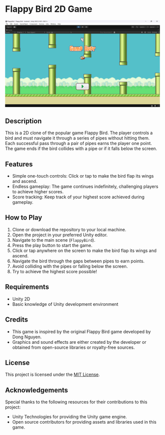 # Flappy Bird 2D Game

![Flappy Bird](screenshots/1.png)


## Description
This is a 2D clone of the popular game Flappy Bird. The player controls a bird and must navigate it through a series of pipes without hitting them. Each successful pass through a pair of pipes earns the player one point. The game ends if the bird collides with a pipe or if it falls below the screen.

## Features
- Simple one-touch controls: Click or tap to make the bird flap its wings and ascend.
- Endless gameplay: The game continues indefinitely, challenging players to achieve higher scores.
- Score tracking: Keep track of your highest score achieved during gameplay.

## How to Play
1. Clone or download the repository to your local machine.
2. Open the project in your preferred Unity editor.
3. Navigate to the main scene (`FlappyBird`).
4. Press the play button to start the game.
5. Click or tap anywhere on the screen to make the bird flap its wings and ascend.
6. Navigate the bird through the gaps between pipes to earn points.
7. Avoid colliding with the pipes or falling below the screen.
8. Try to achieve the highest score possible!

## Requirements
- Unity 2D
- Basic knowledge of Unity development environment

## Credits
- This game is inspired by the original Flappy Bird game developed by Dong Nguyen.
- Graphics and sound effects are either created by the developer or obtained from open-source libraries or royalty-free sources.

## License
This project is licensed under the [MIT License](LICENSE).

## Acknowledgements
Special thanks to the following resources for their contributions to this project:
- Unity Technologies for providing the Unity game engine.
- Open source contributors for providing assets and libraries used in this game.
